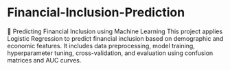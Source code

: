 # Financial-Inclusion-Prediction
🚀 Predicting Financial Inclusion using Machine Learning This project applies Logistic Regression to predict financial inclusion based on demographic and economic features. It includes data preprocessing, model training, hyperparameter tuning, cross-validation, and evaluation using confusion matrices and AUC curves.
